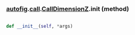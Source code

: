 ### [autofig](autofig.md).[call](autofig.call.md).[CallDimensionZ](autofig.call.CallDimensionZ.md).__init__ (method)


```py

def __init__(self, *args)

```


